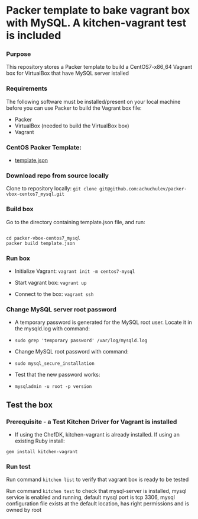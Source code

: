 # Packer template to bake vagrant box with MySQL. A kitchen-vagrant test is included

### Purpose
This repository stores a Packer template to build a CentOS7-x86_64 Vagrant box for VirtualBox that have MySQL server istalled

### Requirements
The following software must be installed/present on your local machine before you can use Packer to build the Vagrant box file:

* Packer
* VirtualBox (needed to build the VirtualBox box)
* Vagrant

### CentOS Packer Template:

* [template.json](https://github.com/achuchulev/packer-vbox-centos7_mysql/blob/master/template.json)

### Download repo from source locally

Clone to repository locally: `git clone git@github.com:achuchulev/packer-vbox-centos7_mysql.git`

### Build box

Go to the directory containing template.json file, and run:

```

cd packer-vbox-centos7_mysql
packer build template.json

```

### Run box

* Initialize Vagrant: `vagrant init -m centos7-mysql`

* Start vagrant box: `vagrant up`

* Connect to the box: `vagrant ssh`

### Change MySQL server root password

* A temporary password is generated for the MySQL root user. Locate it in the mysqld.log with command:

 * `sudo grep 'temporary password' /var/log/mysqld.log` 

* Change MySQL root password with command:

 * `sudo mysql_secure_installation`

* Test that the new password works:

 * `mysqladmin -u root -p version`

## Test the box 

### Prerequisite - a Test Kitchen Driver for Vagrant is installed

* If using the ChefDK, kitchen-vagrant is already installed. If using an existing Ruby install:

`gem install kitchen-vagrant`

### Run test

Run command `kitchen list` to verify that vagrant box is ready to be tested

Run command `kitchen test` to check that mysql-server is installed, mysql service is enabled and running, default mysql port is tcp 3306, mysql configuration file exists at the default location, has right permissions and is owned by root 
